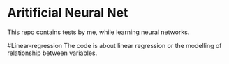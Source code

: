 # Aritificial Neural Net

This repo contains tests by me, while learning neural networks.

#Linear-regression
The code is about linear regression or the modelling of relationship between variables.
